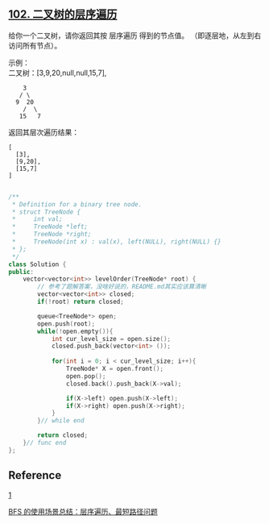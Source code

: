 ## [102. 二叉树的层序遍历](https://leetcode-cn.com/problems/binary-tree-level-order-traversal/)

给你一个二叉树，请你返回其按 层序遍历 得到的节点值。 （即逐层地，从左到右访问所有节点）。

 示例：  
二叉树：[3,9,20,null,null,15,7],

    	3
       / \
      9  20
        /  \
       15   7

返回其层次遍历结果：

~~~
[
  [3],
  [9,20],
  [15,7]
]
~~~

~~~C++

/**
 * Definition for a binary tree node.
 * struct TreeNode {
 *     int val;
 *     TreeNode *left;
 *     TreeNode *right;
 *     TreeNode(int x) : val(x), left(NULL), right(NULL) {}
 * };
 */
class Solution {
public:
    vector<vector<int>> levelOrder(TreeNode* root) {
        // 参考了题解答案，没啥好说的，README.md其实应该算清晰
        vector<vector<int>> closed;
        if(!root) return closed;

        queue<TreeNode*> open;
        open.push(root);
        while(!open.empty()){
            int cur_level_size = open.size();
            closed.push_back(vector<int> ());
            
            for(int i = 0; i < cur_level_size; i++){
                TreeNode* X = open.front();
                open.pop();
                closed.back().push_back(X->val);

                if(X->left) open.push(X->left);
                if(X->right) open.push(X->right);
            }
        }// while end

        return closed;
    }// func end
};

~~~

## Reference

[1](https://leetcode-cn.com/problems/binary-tree-level-order-traversal/solution/er-cha-shu-de-ceng-xu-bian-li-by-leetcode-solution/)

[BFS 的使用场景总结：层序遍历、最短路径问题](https://leetcode-cn.com/problems/binary-tree-level-order-traversal/solution/bfs-de-shi-yong-chang-jing-zong-jie-ceng-xu-bian-l/)